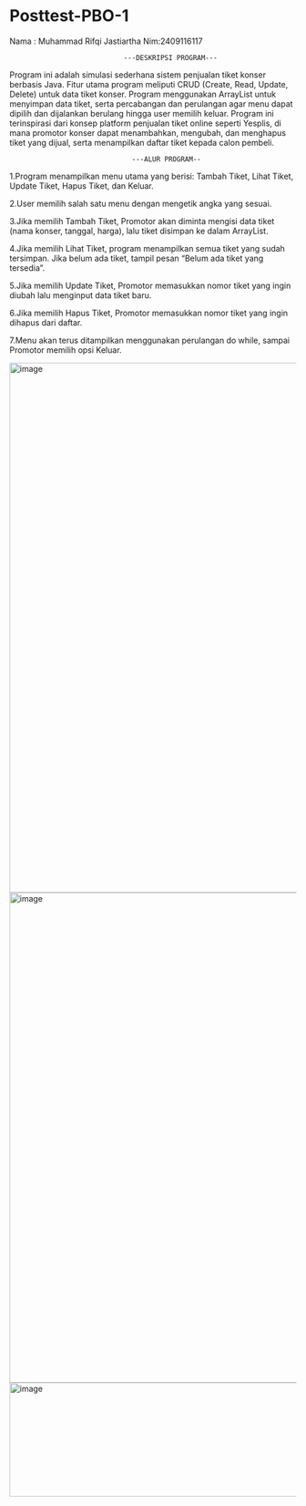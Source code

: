 # Posttest-PBO-1
Nama : Muhammad Rifqi Jastiartha 
Nim:2409116117

                                ---DESKRIPSI PROGRAM---

Program ini adalah simulasi sederhana sistem penjualan tiket konser berbasis Java.
Fitur utama program meliputi CRUD (Create, Read, Update, Delete) untuk data tiket konser.
Program menggunakan ArrayList untuk menyimpan data tiket, serta percabangan dan perulangan agar menu dapat dipilih dan dijalankan berulang hingga user memilih keluar.
Program ini terinspirasi dari konsep platform penjualan tiket online seperti Yesplis, di mana promotor konser dapat menambahkan, mengubah, dan menghapus tiket yang dijual, serta menampilkan daftar tiket kepada calon pembeli.

                                  ---ALUR PROGRAM--

1.Program menampilkan menu utama yang berisi: Tambah Tiket, Lihat Tiket, Update Tiket, Hapus Tiket, dan Keluar.

2.User memilih salah satu menu dengan mengetik angka yang sesuai.

3.Jika memilih Tambah Tiket, Promotor akan diminta mengisi data tiket (nama konser, tanggal, harga), lalu tiket disimpan ke dalam ArrayList.

4.Jika memilih Lihat Tiket, program menampilkan semua tiket yang sudah tersimpan. Jika belum ada tiket, tampil pesan “Belum ada tiket yang tersedia”.

5.Jika memilih Update Tiket, Promotor memasukkan nomor tiket yang ingin diubah lalu menginput data tiket baru.

6.Jika memilih Hapus Tiket, Promotor memasukkan nomor tiket yang ingin dihapus dari daftar.

7.Menu akan terus ditampilkan menggunakan perulangan do while, sampai Promotor memilih opsi Keluar.

<img width="694" height="930" alt="image" src="https://github.com/user-attachments/assets/0e8e6756-7dfe-4d9a-8cc1-ac983bb1e026" />
<img width="940" height="860" alt="image" src="https://github.com/user-attachments/assets/c64face6-8af7-4a40-aa9e-6e3391113f2c" />
<img width="506" height="200" alt="image" src="https://github.com/user-attachments/assets/2b218ec8-ac91-4ed0-b959-3f37fec727c8" />


